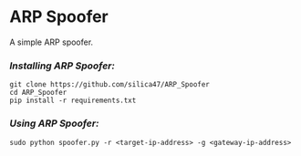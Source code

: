 # ARP Spoofer

A simple ARP spoofer.

### _Installing ARP Spoofer:_
```
git clone https://github.com/silica47/ARP_Spoofer
cd ARP_Spoofer
pip install -r requirements.txt
```

### _Using ARP Spoofer:_
```
sudo python spoofer.py -r <target-ip-address> -g <gateway-ip-address>
```
